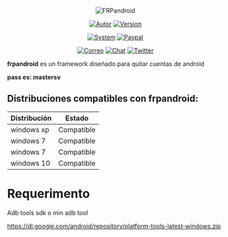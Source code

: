 <p align="center">
<img src="http://imgfz.com/i/sk7py4M.jpeg" title="FRPandroid">
</p>

<p align="center">
<a href="https://github.com/drandroidsv/Frptools-linux"><img title="Autor" src="https://img.shields.io/badge/Author-MasTerSv-blue?style=for-the-badge&logo=github"></a>
<a href=""><img title="Version" src="https://img.shields.io/badge/Version-2.0-red?style=for-the-badge&logo="></a>
</p>

<p align="center">
<a href=""><img title="System" src="https://img.shields.io/badge/Supported%20OS-Windows-orange?style=for-the-badge&logo=windows"></a>
<a href="https://www.paypal.com/paypalme/drandroidsv"><img title="Paypal" src="https://img.shields.io/badge/Donate-PayPal-green.svg?style=for-the-badge&logo=paypal"></a>
</p>

<p align="center">
<a href="mailto:Master.hdez@gmail.com"><img title="Correo" src="https://img.shields.io/badge/Correo-master.hdez@gmail.com-blueviolet?style=for-the-badge&logo=gmai"></a>
<a href="https://t.me/joinchat/AAAAAETqm9bQH0uFopDJsQ"><img title="Chat" src="https://img.shields.io/badge/CHAT-TELEGRAM-blue?style=for-the-badge&logo=telegram"></a>
<a href="https://twitter.com/MASTERSV19"><img title="Twitter" src="https://img.shields.io/badge/CHAT-TWITTER-blue?style=for-the-badge&logo=twitter"></a>
</p>

**frpandroid** es un framework diseñado para quitar cuentas de android 

**pass es: mastersv**

## Distribuciones compatibles con frpandroid:

| Distribución |   Estado      |
|--------------|---------------| 
| windows xp   | Compatible    |
| windows 7    | Compatible    |
| windows 7    | Compatible    |
| windows 10   | Compatible    |



# Requerimento

Adb tools sdk o min adb tool

https://dl.google.com/android/repository/platform-tools-latest-windows.zip


